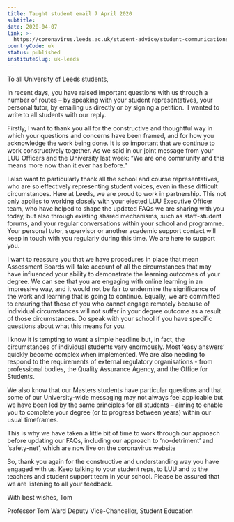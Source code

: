 ```yaml
---
title: Taught student email 7 April 2020
subtitle: 
date: 2020-04-07
link: >-
  https://coronavirus.leeds.ac.uk/student-advice/student-communications/
countryCode: uk
status: published
instituteSlug: uk-leeds
---
```

To all University of Leeds students,

In recent days, you have raised important questions with us through a number of routes – by speaking with your student representatives, your personal tutor, by emailing us directly or by signing a petition.  I wanted to write to all students with our reply.

Firstly, I want to thank you all for the constructive and thoughtful way in which your questions and concerns have been framed, and for how you acknowledge the work being done. It is so important that we continue to work constructively together. As we said in our joint message from your LUU Officers and the University last week: “We are one community and this means more now than it ever has before.” 

I also want to particularly thank all the school and course representatives, who are so effectively representing student voices, even in these difficult circumstances. Here at Leeds, we are proud to work in partnership. This not only applies to working closely with your elected LUU Executive Officer team, who have helped to shape the updated FAQs we are sharing with you today, but also through existing shared mechanisms, such as staff-student forums, and your regular conversations within your school and programme. Your personal tutor, supervisor or another academic support contact will keep in touch with you regularly during this time. We are here to support you.

I want to reassure you that we have procedures in place that mean Assessment Boards will take account of all the circumstances that may have influenced your ability to demonstrate the learning outcomes of your degree. We can see that you are engaging with online learning in an impressive way, and it would not be fair to undermine the significance of the work and learning that is going to continue. Equally, we are committed to ensuring that those of you who cannot engage remotely because of individual circumstances will not suffer in your degree outcome as a result of those circumstances. Do speak with your school if you have specific questions about what this means for you.

I know it is tempting to want a simple headline but, in fact, the circumstances of individual students vary enormously. Most ‘easy answers’ quickly become complex when implemented. We are also needing to respond to the requirements of external regulatory organisations - from professional bodies, the Quality Assurance Agency, and the Office for Students. 

We also know that our Masters students have particular questions and that some of our University-wide messaging may not always feel applicable but we have been led by the same principles for all students – aiming to enable you to complete your degree (or to progress between years) within our usual timeframes. 

This is why we have taken a little bit of time to work through our approach before updating our FAQs, including our approach to ‘no-detriment’ and ‘safety-net’, which are now live on the coronavirus website 

So, thank you again for the constructive and understanding way you have engaged with us. Keep talking to your student reps, to LUU and to the teachers and student support team in your school. Please be assured that we are listening to all your feedback. 

With best wishes,
Tom

Professor Tom Ward
Deputy Vice-Chancellor, Student Education